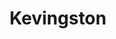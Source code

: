 ---
title: "Kevingston"
url: /ciudad-autonoma-de-buenos-aires/kevingston-avenida-triunvirato/
shop: ropa
---